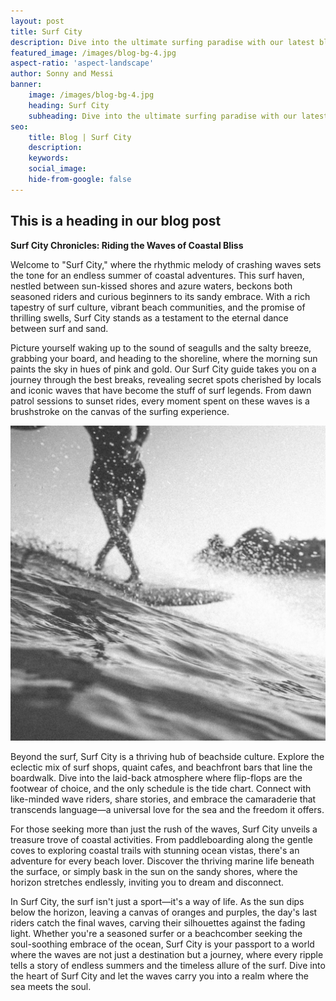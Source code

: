 ```yaml
---
layout: post
title: Surf City
description: Dive into the ultimate surfing paradise with our latest blog post on Sumbawa. Discover the pristine beaches, crystal-clear waves, and vibrant surf culture that make this coastal haven a must-visit for surf enthusiasts. Whether you're a seasoned pro or a beginner catching your first wave, our guide will take you through the best surf spots, local hotspots, and tips for an unforgettable surfing experience in Sumbawa. Grab your board and join us on a virtual ride through the sun-soaked waves of this surfers' haven!
featured_image: /images/blog-bg-4.jpg
aspect-ratio: 'aspect-landscape'
author: Sonny and Messi
banner:
    image: /images/blog-bg-4.jpg
    heading: Surf City
    subheading: Dive into the ultimate surfing paradise with our latest blog post on Sumbawa. Discover the pristine beaches, crystal-clear waves, and vibrant surf culture that make this coastal haven a must-visit for surf enthusiasts. Whether you're a seasoned pro or a beginner catching your first wave, our guide will take you through the best surf spots, local hotspots, and tips for an unforgettable surfing experience in Sumbawa. Grab your board and join us on a virtual ride through the sun-soaked waves of this surfers' haven!
seo: 
    title: Blog | Surf City
    description: 
    keywords: 
    social_image: 
    hide-from-google: false
---
```


## This is a heading in our blog post 

**Surf City Chronicles: Riding the Waves of Coastal Bliss**


Welcome to "Surf City," where the rhythmic melody of crashing waves sets the tone for an endless summer of coastal adventures. This surf haven, nestled between sun-kissed shores and azure waters, beckons both seasoned riders and curious beginners to its sandy embrace. With a rich tapestry of surf culture, vibrant beach communities, and the promise of thrilling swells, Surf City stands as a testament to the eternal dance between surf and sand.


Picture yourself waking up to the sound of seagulls and the salty breeze, grabbing your board, and heading to the shoreline, where the morning sun paints the sky in hues of pink and gold. Our Surf City guide takes you on a journey through the best breaks, revealing secret spots cherished by locals and iconic waves that have become the stuff of surf legends. From dawn patrol sessions to sunset rides, every moment spent on these waves is a brushstroke on the canvas of the surfing experience.

<img src="/images/blog-bg-15.jpg" class="aspect-landscape h-full w-full object-cover">

Beyond the surf, Surf City is a thriving hub of beachside culture. Explore the eclectic mix of surf shops, quaint cafes, and beachfront bars that line the boardwalk. Dive into the laid-back atmosphere where flip-flops are the footwear of choice, and the only schedule is the tide chart. Connect with like-minded wave riders, share stories, and embrace the camaraderie that transcends language—a universal love for the sea and the freedom it offers.


For those seeking more than just the rush of the waves, Surf City unveils a treasure trove of coastal activities. From paddleboarding along the gentle coves to exploring coastal trails with stunning ocean vistas, there's an adventure for every beach lover. Discover the thriving marine life beneath the surface, or simply bask in the sun on the sandy shores, where the horizon stretches endlessly, inviting you to dream and disconnect.

In Surf City, the surf isn't just a sport—it's a way of life. As the sun dips below the horizon, leaving a canvas of oranges and purples, the day's last riders catch the final waves, carving their silhouettes against the fading light. Whether you're a seasoned surfer or a beachcomber seeking the soul-soothing embrace of the ocean, Surf City is your passport to a world where the waves are not just a destination but a journey, where every ripple tells a story of endless summers and the timeless allure of the surf. Dive into the heart of Surf City and let the waves carry you into a realm where the sea meets the soul.
